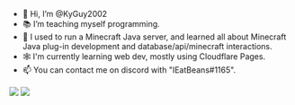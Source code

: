 - 👋 Hi, I’m @KyGuy2002
- 📚 I’m teaching myself programming.
- 👾 I used to run a Minecraft Java server, and learned all about Minecraft Java plug-in development and database/api/minecraft interactions.
- 🕸 I'm currently learning web dev, mostly using Cloudflare Pages.
- 📫 You can contact me on discord with "IEatBeans#1165".

<a>
  <img align="center" src="https://github-readme-stats.vercel.app/api?username=kyguy2002&count_private=true&show_icons=true&hide_title=true&include_all_commits=true" />
</a>
<a style="display: inline">
  <img align="center" src="https://github-readme-stats.vercel.app/api/top-langs/?username=kyguy2002&layout=compact" />
</a>

